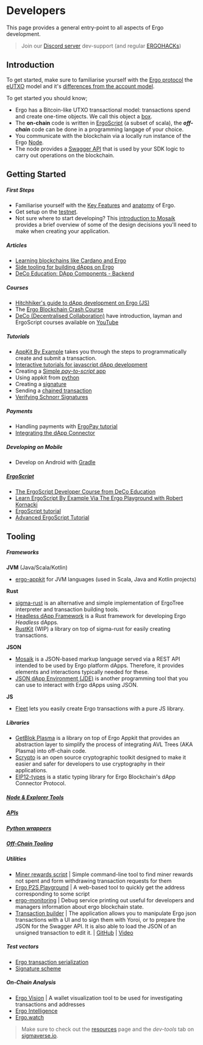 # Developers

This page provides a general entry-point to all aspects of Ergo development. 

> Join our [Discord server](https://discord.gg/7kWWQeMCwe) dev-support (and regular [ERGOHACKs](ergohack.md))



## Introduction


To get started, make sure to familiarise yourself with the [Ergo protocol](/dev/protocol) the [eUTXO](eutxo.md) model and it's [differences from the account model](accountveutxo.md).

To get started you should know; 

- Ergo has a Bitcoin-like UTXO transactional model: transactions spend and create one-time objects. We call this object a [box](data-model/box/index.md).
- The **on-chain** code is written in [ErgoScript](ergoscript.md) (a subset of scala), the ***off-chain*** code can be done in a programming langage of your choice. 
- You communicate with the blockchain via a locally run instance of the Ergo [Node](/node/install).
- The node provides a [Swagger API](swagger.md) that is used by your SDK logic to carry out operations on the blockchain. 

## Getting Started

##### First Steps

- Familiarise yourself with the [Key Features](protocol.md) and [anatomy](box.md) of Ergo. 
- Get setup on the [testnet](testnet.md).
- Not sure where to start developing? This [introduction to Mosaik](intro.md) provides a brief overview of some of the design decisions you'll need to make when creating your application. 



##### Articles

- [Learning blockchains like Cardano and Ergo](https://www.youtube.com/watch?v=HDn49bToTMI)
- [Side tooling for building dApps on Ergo](https://dav009.medium.com/ergo-101-side-tooling-for-building-dapps-on-ergo-c71889d60826)
- [DeCo Education: DApp Components - Backend](https://deco-education.github.io/deco-docs/docs/into-the-woods/trail2-ergo-coding/dapp-components)

##### Courses

- [Hitchhiker's guide to dApp development on Ergo (JS)](https://www.youtube.com/playlist?list=PLzY-irO3z3G8FVDifned2NMFc-PgQqnny) 
- The [Ergo Blockchain Crash Course](https://www.youtube.com/playlist?list=PL8-KVrs6vXLTVXGwmYXjOBRx3VymB4Vm2)
- [DeCo (Decentralised Collaboration)](deco.md) have introduction, layman and ErgoScript courses available on [YouTube](https://www.youtube.com/channel/UCyOIxD7YSHN5QwLIulOWrew/playlists)

##### Tutorials

- [AppKit By Example](https://www.youtube.com/watch?v=Md5s-XV6-Hs) takes you through the steps to programmatically create and submit a transaction. 
- [Interactive tutorials for javascript dApp development](https://play.dappstep.com/)
- Creating a [Simple *pay-to-script* app](p2s.md) 
- Using appkit from [python](https://github.com/ergoplatform/ergo-appkit/wiki/Using-Appkit-from-Python)
- Creating a [signature](3-out-of-5.md)
- Sending a [chained transaction](chained.md)
- [Verifying Schnorr Signatures](verifying.md)

##### Payments

- Handling payments with [ErgoPay tutorial](ep-tutorial.md)
- [Integrating the dApp Connector](dApp.md)

##### Developing on Mobile

- Develop on Android with [Gradle](gradle.md)

##### [**ErgoScript**](ergoscript.md)

- [The ErgoScript Developer Course from DeCo Education](https://github.com/DeCo-Education/ErgoScript-Developer-Course)
- [Learn ErgoScript By Example Via The Ergo Playground with Robert Kornacki](https://www.youtube.com/watch?v=8l2v1asHgyA)
- [ErgoScript tutorial](https://ergoplatform.org/docs/ErgoScript.pdf)
- [Advanced ErgoScript Tutorial](https://ergoplatform.org/docs/AdvancedErgoScriptTutorial.pdf)



## Tooling

##### Frameworks

**JVM** (Java/Scala/Kotlin)

- [ergo-appkit](appkit.md) for JVM languages (used in Scala, Java and Kotlin projects)

**Rust**

- [sigma-rust](rust.md) is an alternative and simple implementation of ErgoTree interpreter and transaction building tools.
- [Headless dApp Framework](headless.md) is a Rust framework for developing Ergo *Headless* dApps.
- [RustKit](rustkit.md) (WIP) a library on top of sigma-rust for easily creating transactions.

**JSON**

- [Mosaik](intro.md) is a JSON-based markup language served via a REST API intended to be used by Ergo platform dApps. Therefore, it provides elements and interactions typically needed for these.
- [JSON dApp Environment (JDE)](jde.md) is another programming tool that you can use to interact with Ergo dApps using JSON.

**JS**

- [Fleet](fleet.md) lets you easily create Ergo transactions with a pure JS library.


##### Libraries

- [GetBlok Plasma](plasma.md) is a library on top of Ergo Appkit that provides an abstraction layer to simplify the process of integrating AVL Trees (AKA Plasma) into off-chain code.
- [Scrypto](scrypto.md) is an open source cryptographic toolkit designed to make it easier and safer for developers to use cryptography in their applications.
- [EIP12-types](eip12-types.md) is a static typing library for Ergo Blockchain's dApp Connector Protocol.

##### [Node & Explorer Tools](explorer.md)
##### [APIs](api.md)
##### [Python wrappers](/dev/lang/python)
##### [Off-Chain Tooling](off-chain.md)







##### Utilities

- [Miner rewards script](https://github.com/lorien/ergotools) | Simple command-line tool to find miner rewards not spent and form withdrawing transaction requests for them
- [Ergo P2S Playground](https://wallet.plutomonkey.com/p2s/?source=dHJ1ZQ==) | A web-based tool to quickly get the address corresponding to some script  
- [ergo-monitoring](https://github.com/SabaunT/ergo-monitoring) | Debug service printing out useful for developers and managers information about ergo blockchain state.
- [Transaction builder](https://transaction-builder.ergo.ga/) |  The application allows you to manipulate Ergo json transactions with a UI and to sign them with Yoroi, or to prepare the JSON for the Swagger API. It is also able to load the JSON of an unsigned transaction to edit it.  | [GitHub](https://github.com/ThierryM1212/transaction-builder/)  | [Video](https://youtu.be/0VhfY7osT2k)

##### Test vectors

- [Ergo transaction serialization](https://git.io/fjqwX)
- [Signature scheme](https://git.io/fjqwH)

##### On-Chain Analysis

- [Ergo Vision](https://github.com/CryptoCream/ErgoVision) | A wallet visualization tool to be used for investigating transactions and addresses
- [Ergo Intelligence](https://github.com/Eeysirhc/ergo_intelligence)
- [Ergo.watch](https://ergo.watch)

> Make sure to check out the [resources](resources.md) page and the *dev-tools* tab on [sigmaverse.io](https://sigmaverse.io/). 






